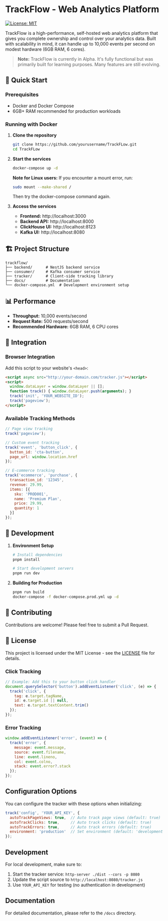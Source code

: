 # TrackFlow - Web Analytics Platform

[![License: MIT](https://img.shields.io/badge/License-MIT-yellow.svg)](https://opensource.org/licenses/MIT)

TrackFlow is a high-performance, self-hosted web analytics platform that gives you complete ownership and control over your analytics data. Built with scalability in mind, it can handle up to 10,000 events per second on modest hardware (6GB RAM, 6 cores).

> **Note:** TrackFlow is currently in Alpha. It's fully functional but was primarily built for learning purposes. Many features are still evolving.

## 🚀 Quick Start

### Prerequisites
- Docker and Docker Compose
- 6GB+ RAM recommended for production workloads

### Running with Docker

1. **Clone the repository**
   ```bash
   git clone https://github.com/yourusername/TrackFLow.git
   cd TrackFLow
   ```

2. **Start the services**
   ```bash
   docker-compose up -d
   ```

   **Note for Linux users:** If you encounter a mount error, run:
   ```bash
   sudo mount --make-shared /
   ```
   Then try the docker-compose command again.

3. **Access the services**
   - **Frontend:** http://localhost:3000
   - **Backend API:** http://localhost:8000
   - **ClickHouse UI:** http://localhost:8123
   - **Kafka UI:** http://localhost:8080

## 🏗️ Project Structure

```
trackflow/
├── backend/      # NestJS backend service
├── consumer/     # Kafka consumer service
├── tracker/      # Client-side tracking library
├── docs/         # Documentation
└── docker-compose.yml  # Development environment setup
```

## 📊 Performance

- **Throughput:** 10,000 events/second
- **Request Rate:** 500 requests/second
- **Recommended Hardware:** 6GB RAM, 6 CPU cores

## 🔌 Integration

### Browser Integration

Add this script to your website's `<head>`:

```html
<script async src="http://your-domain.com/tracker.js"></script>
<script>
  window.dataLayer = window.dataLayer || [];
  function track() { window.dataLayer.push(arguments); }
  track('init', 'YOUR_WEBSITE_ID');
  track('pageview');
</script>
```

### Available Tracking Methods

```javascript
// Page view tracking
track('pageview');

// Custom event tracking
track('event', 'button_click', {
  button_id: 'cta-button',
  page_url: window.location.href
});

// E-commerce tracking
track('ecommerce', 'purchase', {
  transaction_id: '12345',
  revenue: 29.99,
  items: [{
    sku: 'PROD001',
    name: 'Premium Plan',
    price: 29.99,
    quantity: 1
  }]
});
```

## 🔧 Development

1. **Environment Setup**
   ```bash
   # Install dependencies
   pnpm install
   
   # Start development servers
   pnpm run dev
   ```

2. **Building for Production**
   ```bash
   pnpm run build
   docker-compose -f docker-compose.prod.yml up -d
   ```

## 🤝 Contributing

Contributions are welcome! Please feel free to submit a Pull Request.

## 📄 License

This project is licensed under the MIT License - see the [LICENSE](LICENSE) file for details.
### Click Tracking
```javascript
// Example: Add this to your button click handler
document.querySelector('button').addEventListener('click', (e) => {
  track('click', {
    tag: e.target.tagName,
    id: e.target.id || null,
    text: e.target.textContent.trim()
  });
});
```

### Error Tracking
```javascript
window.addEventListener('error', (event) => {
  track('error', {
    message: event.message,
    source: event.filename,
    line: event.lineno,
    col: event.colno,
    stack: event.error?.stack
  });
});
```

## Configuration Options

You can configure the tracker with these options when initializing:

```javascript
track('config', 'YOUR_API_KEY', {
  autoTrackPageViews: true,  // Auto track page views (default: true)
  autoTrackClicks: true,     // Auto track clicks (default: true)
  autoTrackErrors: true,     // Auto track errors (default: true)
  environment: 'production'  // Set environment (default: 'development')
});
```

## Development

For local development, make sure to:
1. Start the tracker service: `http-server ./dist --cors -p 8080`
2. Update the script source to `http://localhost:8080/tracker.js`
3. Use `YOUR_API_KEY` for testing (no authentication in development)

## Documentation
For detailed documentation, please refer to the `/docs` directory.